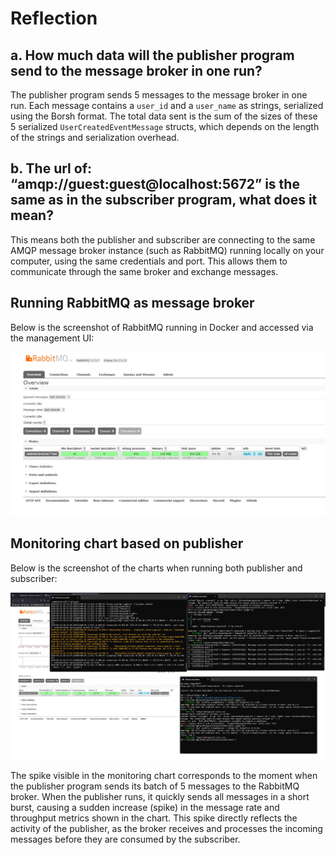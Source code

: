# Reflection

## a. How much data will the publisher program send to the message broker in one run?

The publisher program sends 5 messages to the message broker in one run. Each message contains a `user_id` and a `user_name` as strings, serialized using the Borsh format. The total data sent is the sum of the sizes of these 5 serialized `UserCreatedEventMessage` structs, which depends on the length of the strings and serialization overhead.

## b. The url of: “amqp://guest:guest@localhost:5672” is the same as in the subscriber program, what does it mean?

This means both the publisher and subscriber are connecting to the same AMQP message broker instance (such as RabbitMQ) running locally on your computer, using the same credentials and port. This allows them to communicate through the same broker and exchange messages.

## Running RabbitMQ as message broker

Below is the screenshot of RabbitMQ running in Docker and accessed via the management UI:

![RabbitMQ Management UI](rabbitmq.jpg)

## Monitoring chart based on publisher

Below is the screenshot of the charts when running both publisher and subscriber:

![Monitoring chart](chart.jpg)

The spike visible in the monitoring chart corresponds to the moment when the publisher program sends its batch of 5 messages to the RabbitMQ broker. When the publisher runs, it quickly sends all messages in a short burst, causing a sudden increase (spike) in the message rate and throughput metrics shown in the chart. This spike directly reflects the activity of the publisher, as the broker receives and processes the incoming messages before they are consumed by the subscriber.
